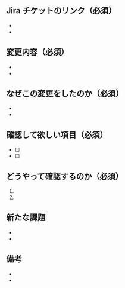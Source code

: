 ## Jira チケットのリンク（必須）

-
-

## 変更内容（必須）

-
-

## なぜこの変更をしたのか（必須）

-
-

## 確認して欲しい項目（必須）

- [ ]
- [ ]

## どうやって確認するのか（必須）

1.
1.

## 新たな課題

-
-

## 備考

-
-
